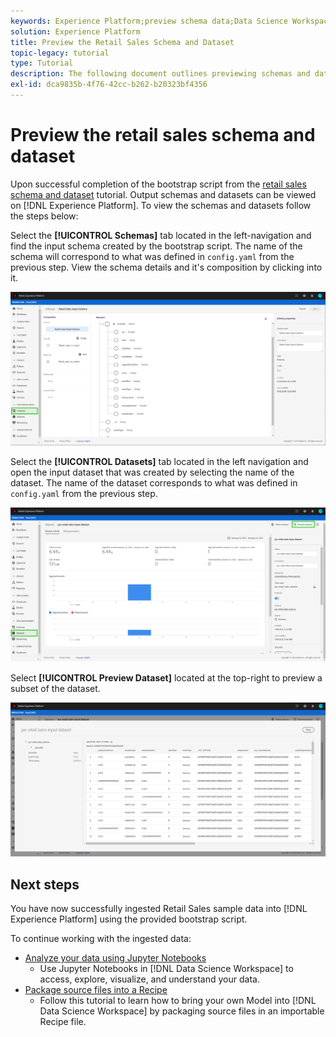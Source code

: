 ```yaml
---
keywords: Experience Platform;preview schema data;Data Science Workspace;popular topics
solution: Experience Platform
title: Preview the Retail Sales Schema and Dataset
topic-legacy: tutorial
type: Tutorial
description: The following document outlines previewing schemas and datasets on Adobe Experience Platform.
exl-id: dca9835b-4f76-42cc-b262-b20323bf4356
---
```

# Preview the retail sales schema and dataset

Upon successful completion of the bootstrap script from the [retail sales schema and dataset](./create-retails-sales-dataset.md) tutorial. Output schemas and datasets can be viewed on [!DNL Experience Platform]. To view the schemas and datasets follow the steps below:

Select the **[!UICONTROL Schemas]** tab located in the left-navigation and find the input schema created by the bootstrap script. The name of the schema will correspond to what was defined in `config.yaml` from the previous step. View the schema details and it's composition by clicking into it.

![](../images/models-recipes/access-data/schema.PNG)

Select the **[!UICONTROL Datasets]** tab located in the left navigation and open the input dataset that was created by selecting the name of the dataset. The name of the dataset corresponds to what was defined in `config.yaml` from the previous step. 

![](../images/models-recipes/access-data/dataset.PNG)

Select **[!UICONTROL Preview Dataset]** located at the top-right to preview a subset of the dataset.

![](../images/models-recipes/access-data/preview.PNG)

## Next steps

You have now successfully ingested Retail Sales sample data into [!DNL Experience Platform] using the provided bootstrap script.

To continue working with the ingested data:
- [Analyze your data using Jupyter Notebooks](../jupyterlab/analyze-your-data.md)
    - Use Jupyter Notebooks in [!DNL Data Science Workspace] to access, explore, visualize, and understand your data.
- [Package source files into a Recipe](./package-source-files-recipe.md)
    - Follow this tutorial to learn how to bring your own Model into [!DNL Data Science Workspace] by packaging source files in an importable Recipe file.
